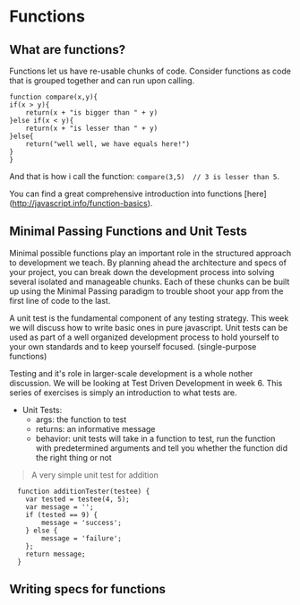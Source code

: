 Functions
========

What are functions?
-------------------

Functions let us have re-usable chunks of code. Consider functions as code that is grouped together and can run upon calling.

    function compare(x,y){
    if(x > y){
        return(x + "is bigger than " + y)
    }else if(x < y){
        return(x + "is lesser than " + y)  
    }else{
        return("well well, we have equals here!")
    }
    }


And that is how i call the function: `compare(3,5)  // 3 is lesser than 5`.

You can find a great comprehensive introduction into functions [here] (http://javascript.info/function-basics).

Minimal Passing Functions and Unit Tests
-------
Minimal possible functions play an important role in the structured approach to development we teach.
By planning ahead the architecture and specs of your project, you can break down the development 
process into solving several isolated and manageable chunks. 
Each of these chunks can be built up using the Minimal Passing paradigm to trouble shoot your app
from the first line of code to the last.

A unit test is the fundamental component of any testing strategy. This week we will discuss how to write basic ones in pure javascript. Unit tests can be used as part of a well organized development process 
to hold yourself to your own standards and to keep yourself focused. (single-purpose functions)

Testing and it's role in larger-scale development is a whole nother discussion.
We will be looking at Test Driven Development in week 6.
This series of exercises is simply an introduction to what tests are.

* Unit Tests:
  * args: the function to test
  * returns: an informative message
  * behavior: unit tests will take in a function to test, run the function with predetermined arguments and tell you whether the function did the right thing or not


> A very simple unit test for addition

      function additionTester(testee) {
        var tested = testee(4, 5);
        var message = '';
        if (tested == 9) {
            message = 'success';
        } else {
            message = 'failure';
        };
        return message;
      }


Writing specs for functions
-------


